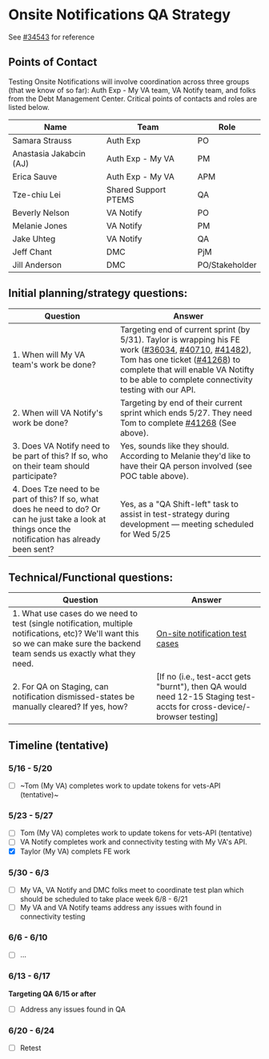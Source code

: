 # Onsite Notifications QA Strategy
See [#34543](https://github.com/department-of-veterans-affairs/va.gov-team/issues/34543) for reference

## Points of Contact
Testing Onsite Notifications will involve coordination across three groups (that we know of so far): Auth Exp - My VA team, VA Notify team, and folks from the Debt Management Center. Critical points of contacts and roles are listed below.

| Name | Team | Role |
|------|------|------|
| Samara Strauss| Auth Exp | PO |
| Anastasia Jakabcin (AJ)| Auth Exp - My VA | PM|
|Erica Sauve | Auth Exp - My VA | APM|
|Tze-chiu Lei | Shared Support PTEMS | QA |
| Beverly Nelson | VA Notify | PO |
| Melanie Jones | VA Notify | PM |
| Jake Uhteg | VA Notify | QA |
| Jeff Chant | DMC | PjM |
| Jill Anderson | DMC | PO/Stakeholder | 

## Initial planning/strategy questions:

| Question | Answer |
|------|-------|
|1. When will My VA team's work be done?| Targeting end of current sprint (by 5/31). Taylor is wrapping his FE work ([#36034](https://github.com/department-of-veterans-affairs/va.gov-team/issues/36034), [#40710](https://github.com/department-of-veterans-affairs/va.gov-team/issues/40710), [#41482](https://github.com/department-of-veterans-affairs/va.gov-team/issues/41482)), Tom has one ticket ([#41268](https://github.com/department-of-veterans-affairs/va.gov-team/issues/41268)) to complete that will enable VA Notifty to be able to complete connectivity testing with our API.|
|2. When will VA Notify's work be done?| Targeting by end of their current sprint which ends 5/27. They need Tom to complete [#41268](https://github.com/department-of-veterans-affairs/va.gov-team/issues/41268) (See above). |
|3. Does VA Notify need to be part of this? If so, who on their team should participate?| Yes, sounds like they should. According to Melanie they'd like to have their QA person involved (see POC table above). |
|4. Does Tze need to be part of this? If so, what does he need to do? Or can he just take a look at things once the notification has already been sent?| Yes, as a "QA Shift-left" task to assist in test-strategy during development &mdash; meeting scheduled for Wed 5/25 |


## Technical/Functional questions:

| Question | Answer |
|------|-------|
|1. What use cases do we need to test (single notification, multiple notifications, etc)? We'll want this so we can make sure the backend team sends us exactly what they need.|[On-site notification test cases](https://github.com/department-of-veterans-affairs/va.gov-team-sensitive/blob/master/Administrative/vagov-users/staging-test-accounts-Onsite-Notification.md) |
|2. For QA on Staging, can notification dismissed-states be manually cleared? If yes, how?|[If no (i.e., test-acct gets "burnt"), then QA would need 12-15 Staging test-accts for cross-device/-browser testing]|

## Timeline (tentative)

### 5/16 - 5/20
 - [ ] ~Tom (My VA) completes work to update tokens for vets-API (tentative)~

### 5/23 - 5/27
- [ ] Tom (My VA) completes work to update tokens for vets-API (tentative)
- [ ] VA Notify completes work and connectivity testing with My VA's API. 
- [x] Taylor (My VA) complets FE work 

### 5/30 - 6/3
- [ ] My VA, VA Notify and DMC folks meet to coordinate test plan which should be scheduled to take place week 6/8 - 6/21
- [ ] My VA and VA Notify teams address any issues with found in connectivity testing

### 6/6 - 6/10
- [ ] ...

### 6/13 - 6/17 
**Targeting QA 6/15 or after**
- [ ] Address any issues found in QA

### 6/20 - 6/24
- [ ] Retest
